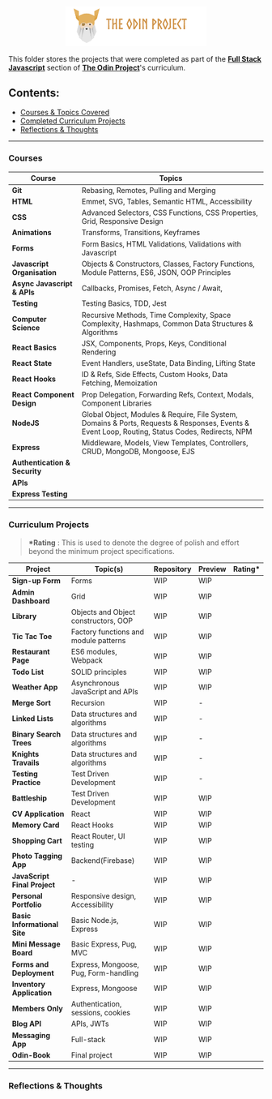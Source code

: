 <p align="center"><img src="../public/top-header-h.png" alt="felixtanhm-portfolio-the-odin-project" width="280"/></p>

This folder stores the projects that were completed as part of the [**Full Stack Javascript**](https://www.theodinproject.com/paths/full-stack-javascript) section of [**The Odin Project**](https://www.theodinproject.com/)'s curriculum.

## **Contents:**

- [Courses & Topics Covered](#courses)
- [Completed Curriculum Projects](#curriculum-projects)
- [Reflections & Thoughts](#reflections--thoughts)

---

### **Courses**

| Course                        | Topics                                                                                                                                           |
| ----------------------------- | ------------------------------------------------------------------------------------------------------------------------------------------------ |
| **Git**                       | Rebasing, Remotes, Pulling and Merging                                                                                                           |
| **HTML**                      | Emmet, SVG, Tables, Semantic HTML, Accessibility                                                                                                 |
| **CSS**                       | Advanced Selectors, CSS Functions, CSS Properties, Grid, Responsive Design                                                                       |
| **Animations**                | Transforms, Transitions, Keyframes                                                                                                               |
| **Forms**                     | Form Basics, HTML Validations, Validations with Javascript                                                                                       |
| **Javascript Organisation**   | Objects & Constructors, Classes, Factory Functions, Module Patterns, ES6, JSON, OOP Principles                                                   |
| **Async Javascript & APIs**   | Callbacks, Promises, Fetch, Async / Await,                                                                                                       |
| **Testing**                   | Testing Basics, TDD, Jest                                                                                                                        |
| **Computer Science**          | Recursive Methods, Time Complexity, Space Complexity, Hashmaps, Common Data Structures & Algorithms                                              |
| **React Basics**              | JSX, Components, Props, Keys, Conditional Rendering                                                                                              |
| **React State**               | Event Handlers, useState, Data Binding, Lifting State                                                                                            |
| **React Hooks**               | ID & Refs, Side Effects, Custom Hooks, Data Fetching, Memoization                                                                                |
| **React Component Design**    | Prop Delegation, Forwarding Refs, Context, Modals, Component Libraries                                                                           |
| **NodeJS**                    | Global Object, Modules & Require, File System, Domains & Ports, Requests & Responses, Events & Event Loop, Routing, Status Codes, Redirects, NPM |
| **Express**                   | Middleware, Models, View Templates, Controllers, CRUD, MongoDB, Mongoose, EJS                                                                    |
| **Authentication & Security** |                                                                                                                                                  |
| **APIs**                      |                                                                                                                                                  |
| **Express Testing**           |                                                                                                                                                  |

---

### **Curriculum Projects**

> **\*Rating** : This is used to denote the degree of polish and effort beyond the minimum project specifications.

| Project                      | Topic(s)                              | Repository | Preview | Rating\* |
| ---------------------------- | ------------------------------------- | ---------- | ------- | -------- |
| **Sign-up Form**             | Forms                                 | WIP        | WIP     |          |
| **Admin Dashboard**          | Grid                                  | WIP        | WIP     |          |
| **Library**                  | Objects and Object constructors, OOP  | WIP        | WIP     |          |
| **Tic Tac Toe**              | Factory functions and module patterns | WIP        | WIP     |          |
| **Restaurant Page**          | ES6 modules, Webpack                  | WIP        | WIP     |          |
| **Todo List**                | SOLID principles                      | WIP        | WIP     |          |
| **Weather App**              | Asynchronous JavaScript and APIs      | WIP        | WIP     |          |
| **Merge Sort**               | Recursion                             | WIP        | -       |          |
| **Linked Lists**             | Data structures and algorithms        | WIP        | -       |          |
| **Binary Search Trees**      | Data structures and algorithms        | WIP        | -       |          |
| **Knights Travails**         | Data structures and algorithms        | WIP        | -       |          |
| **Testing Practice**         | Test Driven Development               | WIP        | -       |          |
| **Battleship**               | Test Driven Development               | WIP        | WIP     |          |
| **CV Application**           | React                                 | WIP        | WIP     |          |
| **Memory Card**              | React Hooks                           | WIP        | WIP     |          |
| **Shopping Cart**            | React Router, UI testing              | WIP        | WIP     |          |
| **Photo Tagging App**        | Backend(Firebase)                     | WIP        | WIP     |          |
| **JavaScript Final Project** | -                                     | WIP        | WIP     |          |
| **Personal Portfolio**       | Responsive design, Accessibility      | WIP        | WIP     |          |
| **Basic Informational Site** | Basic Node.js, Express                | WIP        | WIP     |          |
| **Mini Message Board**       | Basic Express, Pug, MVC               | WIP        | WIP     |          |
| **Forms and Deployment**     | Express, Mongoose, Pug, Form-handling | WIP        | WIP     |          |
| **Inventory Application**    | Express, Mongoose                     | WIP        | WIP     |          |
| **Members Only**             | Authentication, sessions, cookies     | WIP        | WIP     |          |
| **Blog API**                 | APIs, JWTs                            | WIP        | WIP     |          |
| **Messaging App**            | Full-stack                            | WIP        | WIP     |          |
| **Odin-Book**                | Final project                         | WIP        | WIP     |          |

---

### Reflections & Thoughts
